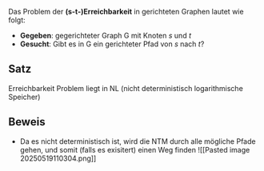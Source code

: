 Das Problem der **(s-t-)Erreichbarkeit** in gerichteten Graphen lautet wie folgt:
- **Gegeben**: gegerichteter Graph G mit Knoten *s* und *t* 
- **Gesucht**: Gibt es in G ein gerichteter Pfad von *s* nach *t*?

## Satz
Erreichbarkeit Problem liegt in NL (nicht deterministisch logarithmische Speicher)
## Beweis
- Da es nicht deterministisch ist, wird die NTM durch alle mögliche Pfade gehen, und somit (falls es exisitert) einen Weg finden
![[Pasted image 20250519110304.png]]
